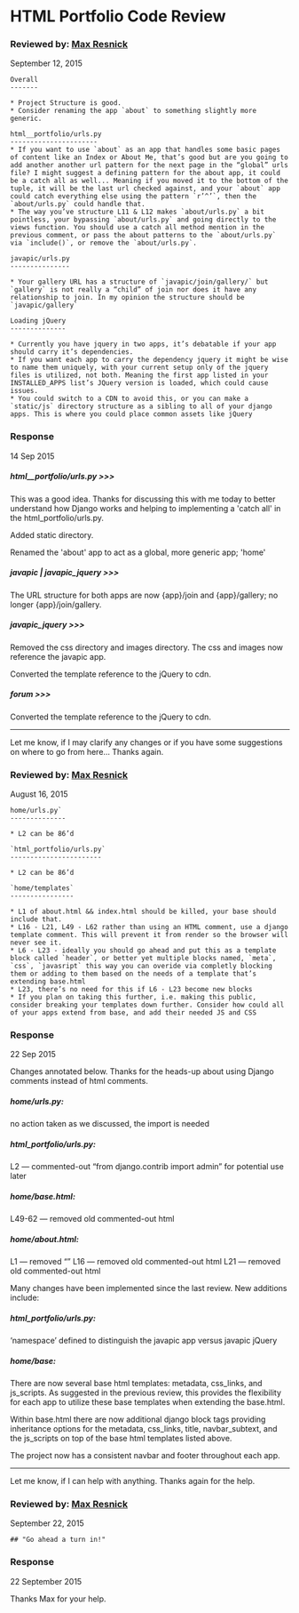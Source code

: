 # HTML Portfolio Code Review

### Reviewed by: [Max Resnick](https://github.com/PDXDevCampJuly/max-resnick)
September 12, 2015

```
Overall
-------

* Project Structure is good.
* Consider renaming the app `about` to something slightly more generic.

html__portfolio/urls.py
----------------------
* If you want to use `about` as an app that handles some basic pages of content like an Index or About Me, that’s good but are you going to add another another url pattern for the next page in the “global” urls file? I might suggest a defining pattern for the about app, it could be a catch all as well... Meaning if you moved it to the bottom of the tuple, it will be the last url checked against, and your `about` app could catch everything else using the pattern `r’^’`, then the `about/urls.py` could handle that.
* The way you’ve structure L11 & L12 makes `about/urls.py` a bit pointless, your bypassing `about/urls.py` and going directly to the views function. You should use a catch all method mention in the previous comment, or pass the about patterns to the `about/urls.py` via `include()`, or remove the `about/urls.py`.

javapic/urls.py
---------------

* Your gallery URL has a structure of `javapic/join/gallery/` but `gallery` is not really a “child” of join nor does it have any relationship to join. In my opinion the structure should be `javapic/gallery`

Loading jQuery
--------------

* Currently you have jquery in two apps, it’s debatable if your app should carry it’s dependencies.
* If you want each app to carry the dependency jquery it might be wise to name them uniquely, with your current setup only of the jquery files is utilized, not both. Meaning the first app listed in your INSTALLED_APPS list’s JQuery version is loaded, which could cause issues.
* You could switch to a CDN to avoid this, or you can make a `static/js` directory structure as a sibling to all of your django apps. This is where you could place common assets like jQuery
```

### Response
14 Sep 2015

##### html__portfolio/urls.py >>>

This was a good idea. Thanks for discussing this with me today to better understand how Django works and helping to implementing a 'catch all' in the html_portfolio/urls.py.

Added static directory.

Renamed the 'about' app to act as a global, more generic app; 'home'

##### javapic | javapic_jquery >>>

The URL structure for both apps are now {app}/join and {app}/gallery; no longer {app}/join/gallery.

##### javapic_jquery >>>

Removed the css directory and images directory. The css and images now reference the javapic app.

Converted the template reference to the jQuery to cdn.

##### forum >>>

Converted the template reference to the jQuery to cdn.

---
Let me know, if I may clarify any changes or if you have some suggestions on where to go from here… Thanks again.


### Reviewed by: [Max Resnick](https://github.com/PDXDevCampJuly/max-resnick)
August 16, 2015

```
home/urls.py`
--------------

* L2 can be 86’d

`html_portfolio/urls.py`
-----------------------

* L2 can be 86’d

`home/templates`
----------------

* L1 of about.html && index.html should be killed, your base should include that.
* L16 - L21, L49 - L62 rather than using an HTML comment, use a django template comment. This will prevent it from render so the browser will never see it.
* L6 - L23 - ideally you should go ahead and put this as a template block called `header`, or better yet multiple blocks named, `meta`, `css`, `javasript` this way you can overide via completly blocking them or adding to them based on the needs of a template that’s extending base.html
* L23, there’s no need for this if L6 - L23 become new blocks
* If you plan on taking this further, i.e. making this public, consider breaking your templates down further. Consider how could all of your apps extend from base, and add their needed JS and CSS
```

### Response
22 Sep 2015

Changes annotated below. Thanks for the heads-up about using Django comments instead of html comments. 

##### home/urls.py:
no action taken as we discussed, the import is needed

##### html_portfolio/urls.py:
L2 — commented-out “from django.contrib import admin” for potential use later

##### home/base.html:
L49-62 — removed old commented-out html

##### home/about.html:
L1 — removed “<!DOCTYPE html>”
L16 — removed old commented-out html
L21 — removed old commented-out html

Many changes have been implemented since the last review. New additions include:

##### html_portfolio/urls.py:
‘namespace’ defined to distinguish the javapic app versus javapic jQuery

##### home/base:
There are now several base html templates: metadata, css_links, and js_scripts. As suggested in the previous review, this provides the flexibility for each app to utilize these base templates when extending the base.html. 

Within base.html there are now additional django block tags providing inheritance options for the metadata, css_links, title, navbar_subtext, and the js_scripts on top of the base html templates listed above. 

The project now has a consistent navbar and footer throughout each app.  

---
Let me know, if I can help with anything. Thanks again for the help.

### Reviewed by: [Max Resnick](https://github.com/PDXDevCampJuly/max-resnick)
September 22, 2015

```
## "Go ahead a turn in!"
```

### Response
22 September 2015

Thanks Max for your help.
